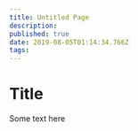 ```yaml
---
title: Untitled Page
description: 
published: true
date: 2019-08-05T01:14:34.766Z
tags: 
---
```


<h1>Title</h1>

<p>Some text here</p>